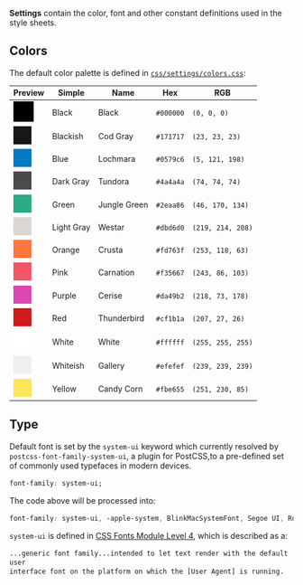 **Settings** contain the color, font and other constant definitions used in the
style sheets.

## Colors

The default color palette is defined in [`css/settings/colors.css`][colors.css]:

[colors.css]: ../blob/master/css/settings/colors.css

|     Preview     |   Simple   |     Name     |    Hex    |        RGB        |
| --------------- | ---------- | ------------ | --------- | ----------------- |
| ![black]        | Black      | Black        | `#000000` | `(0, 0, 0)`       |
| ![cod_gray]     | Blackish   | Cod Gray     | `#171717` | `(23, 23, 23)`    |
| ![lochmara]     | Blue       | Lochmara     | `#0579c6` | `(5, 121, 198)`   |
| ![tundora]      | Dark Gray  | Tundora      | `#4a4a4a` | `(74, 74, 74)`    |
| ![jungle_green] | Green      | Jungle Green | `#2eaa86` | `(46, 170, 134)`  |
| ![westar]       | Light Gray | Westar       | `#dbd6d0` | `(219, 214, 208)` |
| ![crusta]       | Orange     | Crusta       | `#fd763f` | `(253, 118, 63)`  |
| ![carnation]    | Pink       | Carnation    | `#f35667` | `(243, 86, 103)`  |
| ![cerise]       | Purple     | Cerise       | `#da49b2` | `(218, 73, 178)`  |
| ![thunderbird]  | Red        | Thunderbird  | `#cf1b1a` | `(207, 27, 26)`   |
| ![white]        | White      | White        | `#ffffff` | `(255, 255, 255)` |
| ![gallery]      | Whiteish   | Gallery      | `#efefef` | `(239, 239, 239)` |
| ![candy_corn]   | Yellow     | Candy Corn   | `#fbe655` | `(251, 230, 85)`  |

[black]: img/black.gif
[cod_gray]: img/cod-gray.gif
[lochmara]: img/lochmara.gif
[tundora]: img/tundora.gif
[jungle_green]: img/jungle-green.gif
[westar]: img/westar.gif
[crusta]: img/crusta.gif
[carnation]: img/carnation.gif
[cerise]: img/cerise.gif
[thunderbird]: img/thunderbird.gif
[fiery_rose]: img/fiery-rose.gif
[white]: img/white.gif
[gallery]: img/gallery.gif
[candy_corn]: img/candy-corn.gif

## Type

Default font is set by the `system-ui` keyword which currently resolved by
`postcss-font-family-system-ui`, a plugin for PostCSS,to a pre-defined set of
commonly used typefaces in modern devices.

```css
font-family: system-ui;
```

The code above will be processed into:

```css
font-family: system-ui, -apple-system, BlinkMacSystemFont, Segoe UI, Roboto, Oxygen, Ubuntu, Cantarell, Fira Sans, Droid Sans, Helvetica Neue;
```

`system-ui` is defined in [CSS Fonts Module Level 4][], which is described as a:

    ...generic font family...intended to let text render with the default user
    interface font on the platform on which the [User Agent] is running.

[CSS Fonts Module Level 4]: https://drafts.csswg.org/css-fonts-4/#system-ui-def
